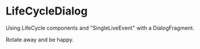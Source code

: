 # LifeCycleDialog
Using LifeCycle components and "SingleLiveEvent" with a DialogFragment. 

Rotate away and be happy.
